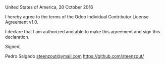 United States of America, 20 October 2016

I hereby agree to the terms of the Odoo Individual Contributor License
Agreement v1.0.

I declare that I am authorized and able to make this agreement and sign this
declaration.

Signed,

Pedro Salgado steenzout@ymail.com https://github.com/steenzout/
